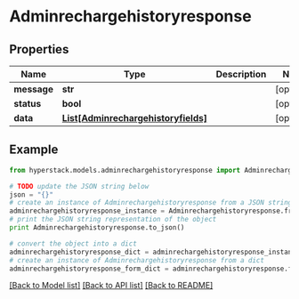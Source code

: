# Adminrechargehistoryresponse


## Properties

Name | Type | Description | Notes
------------ | ------------- | ------------- | -------------
**message** | **str** |  | [optional] 
**status** | **bool** |  | [optional] 
**data** | [**List[Adminrechargehistoryfields]**](Adminrechargehistoryfields.md) |  | [optional] 

## Example

```python
from hyperstack.models.adminrechargehistoryresponse import Adminrechargehistoryresponse

# TODO update the JSON string below
json = "{}"
# create an instance of Adminrechargehistoryresponse from a JSON string
adminrechargehistoryresponse_instance = Adminrechargehistoryresponse.from_json(json)
# print the JSON string representation of the object
print Adminrechargehistoryresponse.to_json()

# convert the object into a dict
adminrechargehistoryresponse_dict = adminrechargehistoryresponse_instance.to_dict()
# create an instance of Adminrechargehistoryresponse from a dict
adminrechargehistoryresponse_form_dict = adminrechargehistoryresponse.from_dict(adminrechargehistoryresponse_dict)
```
[[Back to Model list]](../README.md#documentation-for-models) [[Back to API list]](../README.md#documentation-for-api-endpoints) [[Back to README]](../README.md)


